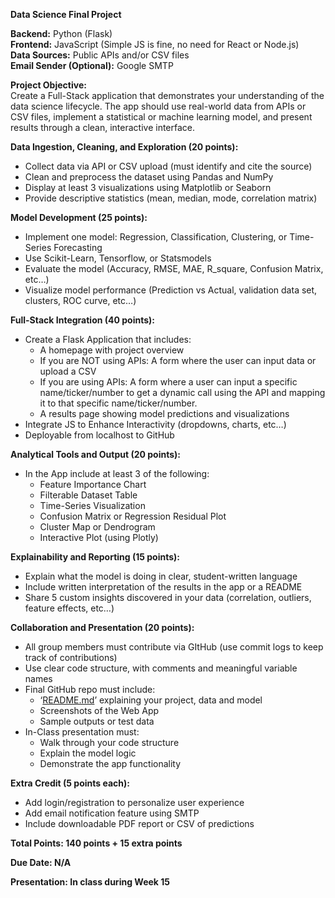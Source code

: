 **Data Science Final Project**

**Backend:** Python (Flask)  
**Frontend:** JavaScript (Simple JS is fine, no need for React or Node.js)  
**Data Sources:** Public APIs and/or CSV files  
**Email Sender (Optional):** Google SMTP

**Project Objective:**  
Create a Full-Stack application that demonstrates your understanding of the data science lifecycle. The app should use real-world data from APIs or CSV files, implement a statistical or machine learning model, and present results through a clean, interactive interface.

**Data Ingestion, Cleaning, and Exploration (20 points):**

* Collect data via API or CSV upload (must identify and cite the source)  
* Clean and preprocess the dataset using Pandas and NumPy  
* Display at least 3 visualizations using Matplotlib or Seaborn  
* Provide descriptive statistics (mean, median, mode, correlation matrix)

**Model Development (25 points):**

* Implement one model: Regression, Classification, Clustering, or Time-Series Forecasting  
* Use Scikit-Learn, Tensorflow, or Statsmodels  
* Evaluate the model (Accuracy, RMSE, MAE, R\_square, Confusion Matrix, etc…)  
* Visualize model performance (Prediction vs Actual, validation data set, clusters, ROC curve, etc…)

**Full-Stack Integration (40 points):**

* Create a Flask Application that includes:  
  * A homepage with project overview  
  * If you are NOT using APIs: A form where the user can input data or upload a CSV  
  * If you are using APIs: A form where a user can input a specific name/ticker/number to get a dynamic call using the API and mapping it to that specific name/ticker/number.  
  * A results page showing model predictions and visualizations  
* Integrate JS to Enhance Interactivity (dropdowns, charts, etc…)  
* Deployable from localhost to GitHub

**Analytical Tools and Output (20 points):**

* In the App include at least 3 of the following:  
  * Feature Importance Chart  
  * Filterable Dataset Table  
  * Time-Series Visualization  
  * Confusion Matrix or Regression Residual Plot  
  * Cluster Map or Dendrogram  
  * Interactive Plot (using Plotly)

**Explainability and Reporting (15 points):**

* Explain what the model is doing in clear, student-written language  
* Include written interpretation of the results in the app or a README  
* Share 5 custom insights discovered in your data (correlation, outliers, feature effects, etc…)

**Collaboration and Presentation (20 points):**

* All group members must contribute via GItHub (use commit logs to keep track of contributions)  
* Use clear code structure, with comments and meaningful variable names  
* Final GitHub repo must include:  
  * ‘[README.md](http://README.md)’ explaining your project, data and model  
  * Screenshots of the Web App  
  * Sample outputs or test data  
* In-Class presentation must:  
  * Walk through your code structure  
  * Explain the model logic  
  * Demonstrate the app functionality

**Extra Credit (5 points each):**

* Add login/registration to personalize user experience  
* Add email notification feature using SMTP  
* Include downloadable PDF report or CSV of predictions

**Total Points: 140 points \+ 15 extra points**

**Due Date: N/A**

**Presentation: In class during Week 15**